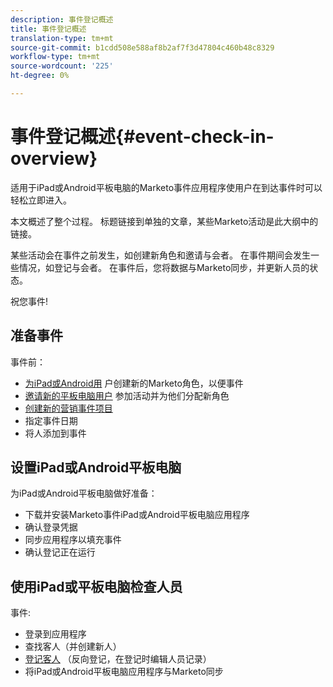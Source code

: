 ```yaml
---
description: 事件登记概述
title: 事件登记概述
translation-type: tm+mt
source-git-commit: b1cdd508e588af8b2af7f3d47804c460b48c8329
workflow-type: tm+mt
source-wordcount: '225'
ht-degree: 0%

---
```



# 事件登记概述{#event-check-in-overview}

适用于iPad或Android平板电脑的Marketo事件应用程序使用户在到达事件时可以轻松立即进入。

本文概述了整个过程。 标题链接到单独的文章，某些Marketo活动是此大纲中的链接。

某些活动会在事件之前发生，如创建新角色和邀请与会者。 在事件期间会发生一些情况，如登记与会者。 在事件后，您将数据与Marketo同步，并更新人员的状态。

祝您事件!

## 准备事件

事件前：

* [为iPad或Android用](/help/marketo/product-docs/core-marketo-concepts/mobile-apps/event-check-in/grant-users-access-to-the-check-in-app.md) 户创建新的Marketo角色，以便事件
* [邀请新的平板电脑用户](/help/marketo/product-docs/core-marketo-concepts/mobile-apps/event-check-in/grant-users-access-to-the-check-in-app.md) 参加活动并为他们分配新角色
* [创建新的营销事件项目](/help/marketo/product-docs/demand-generation/events/understanding-events/create-a-new-event-program.md)
* 指定事件日期
* 将人添加到事件

## 设置iPad或Android平板电脑

为iPad或Android平板电脑做好准备：

* 下载并安装Marketo事件iPad或Android平板电脑应用程序
* 确认登录凭据
* 同步应用程序以填充事件
* 确认登记正在运行

## 使用iPad或平板电脑检查人员

事件:

* 登录到应用程序
* 查找客人（并创建新人）
* [登记客人](/help/marketo/product-docs/core-marketo-concepts/mobile-apps/event-check-in/check-people-into-your-event-from-your-tablet.md) （反向登记，在登记时编辑人员记录）
* 将iPad或Android平板电脑应用程序与Marketo同步
